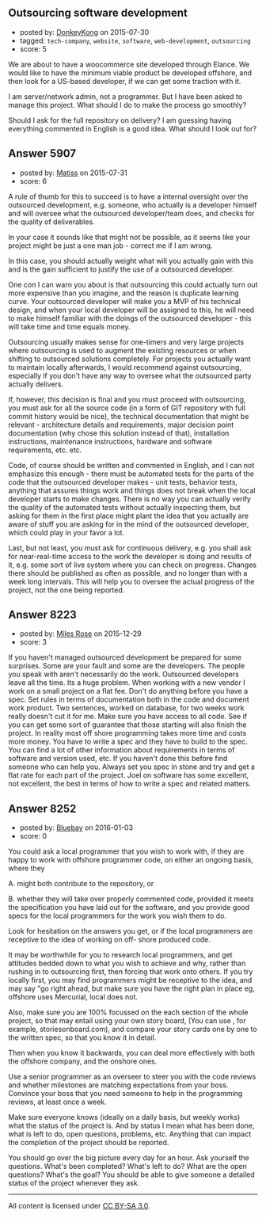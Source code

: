 ## Outsourcing software development

- posted by: [DonkeyKong](https://stackexchange.com/users/1459632/donkeykong) on 2015-07-30
- tagged: `tech-company`, `website`, `software`, `web-development`, `outsourcing`
- score: 5

We are about to have a woocommerce site developed through Elance. We would like to have the minimum viable product be developed offshore, and then look for a US-based developer, if we can get some traction with it. 

I am server/network admin, not a programmer. But I have been asked to manage this project. What should I do to make the process go smoothly?

Should I ask for the full repository on delivery? I am guessing having everything commented in English is a good idea. What should I look out for?


## Answer 5907

- posted by: [Matiss](https://stackexchange.com/users/1819512/matiss) on 2015-07-31
- score: 6

A rule of thumb for this to succeed is to have a internal oversight over the outsourced development, e.g. someone, who actually is a developer himself and will oversee what the outsourced developer/team does, and checks for the quality of deliverables. 

In your case it sounds like that might not be possible, as it seems like your project might be just a one man job - correct me if I am wrong. 

In this case, you should actually weight what will you actually gain with this and is the gain sufficient to justify the use of a outsourced developer.

One con I can warn you about is that outsourcing this could actually turn out more expensive than you imagine, and the reason is duplicate learning curve. Your outsourced developer will make you a MVP of his technical design, and when your local developer will be assigned to this, he will need to make himself familiar with the doings of the outsourced developer - this will take time and time equals money.

Outsourcing usually makes sense for one-timers and very large projects where outsourcing is used to augment the existing resources or when shifting to outsourced solutions completely. For projects you actually want to maintain locally afterwards, I would recommend against outsourcing, especially if you don't have any way to oversee what the outsourced party actually delivers.

If, however, this decision is final and you must proceed with outsourcing, you must ask for all the source code (in a form of GIT repository with full commit history would be nice), the technical documentation that might be relevant - architecture details and requirements, major decision point documentation (why chose this solution instead of that), installation instructions, maintenance instructions, hardware and software requirements, etc. etc. 

Code, of course should be written and commented in English, and I can not emphasize this enough - there must be automated tests for the parts of the code that the outsourced developer makes - unit tests, behavior tests, anything that assures things work and things does not break when the local developer starts to make changes. There is no way you can actually verify the quality of the automated tests without actually inspecting them, but asking for them in the first place might plant the idea that you actually are aware of stuff you are asking for in the mind of the outsourced developer, which could play in your favor a lot.

Last, but not least, you must ask for continuous delivery, e.g. you shall ask for near-real-time access to the work the developer is doing and results of it, e.g. some sort of live system where you can check on progress. Changes there should be published as often as possible, and no longer than with a week long intervals. This will help you to oversee the actual progress of the project, not the one being reported. 


## Answer 8223

- posted by: [Miles Rose](https://stackexchange.com/users/7489029/miles-rose) on 2015-12-29
- score: 3

If you haven't managed outsourced development be prepared for some surprises. Some are your fault and some are the developers. The people you speak with aren't necessarily do the work. Outsourced developers leave all the time. Its a huge problem. When working with a new vendor I work on a small project on a flat fee. Don't do anything before you have a spec. Set rules in terms of documentation both in the code and document work product. Two sentences, worked on database, for two weeks work really doesn't cut it for me. Make sure you have access to all code. See if you can get some sort of guarantee that those starting will also finish the project. In reality most off shore programming takes more time and costs more money. You have to write a spec and they have to build to the spec. You can find a lot of other information about requirements in terms of software and version used, etc. If you haven't done this before find someone who can help you. Always set you spec in stone and try and get a flat rate for each part of the project. Joel on software has some excellent, not excellent, the best in terms of how to write a spec and related matters. 


## Answer 8252

- posted by: [Bluebay](https://stackexchange.com/users/7562754/bluebay) on 2016-01-03
- score: 0

You could ask a local programmer that you wish to work with, if they are happy to work with offshore programmer code, on either an ongoing basis, where they 

A. might both contribute to the repository, or 

B. whether they will take over properly commented code, provided it meets the specification you have laid out for the software, and you provide good specs for the local programmers for the work you wish them to do.

Look for hesitation on the answers you get, or if the local programmers are receptive to the idea of working on off- shore produced code.  

It may be worthwhile for you to research local programmers, and get attitudes bedded down to what you wish to achieve and why, rather than rushing in to outsourcing first, then forcing that work onto others. 
If you try locally first, you may find programmers might be receptive to the idea, and may say "go right ahead, but make sure you have the right plan in place eg, offshore uses Mercurial, local does not.  

Also, make sure you are 100% focussed on the each section of the whole project,  so that may entail using your own story board, (You can use , for example, storiesonboard.com),  and compare your story cards one by one to the written spec, so that you know it in detail. 

Then when you know it backwards,  you can deal more effectively with both the offshore company, and the onshore ones.

Use a senior programmer as an overseer to steer you with the code reviews and whether milestones are matching expectations from your boss. Convince your boss that you need someone to help in the programming reviews, at least once a week.

Make sure everyone knows (ideally on a daily basis, but weekly works) what the status of the project is. And by status I mean what has been done, what is left to do, open questions, problems, etc. Anything that can impact the completion of the project should be reported.

You should go over the big picture every day for an hour. Ask yourself the questions. What's been completed? What's left to do? What are the open questions? What's the goal? You should be able to give someone a detailed status of the project whenever they ask.



---

All content is licensed under [CC BY-SA 3.0](https://creativecommons.org/licenses/by-sa/3.0/).
